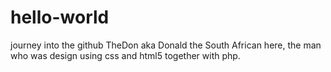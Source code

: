 # hello-world
journey into the github 
TheDon aka Donald the South African here, the man who was design using css and html5 together with php.
